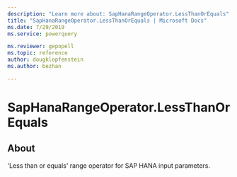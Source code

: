 ```yaml
---
description: "Learn more about: SapHanaRangeOperator.LessThanOrEquals"
title: "SapHanaRangeOperator.LessThanOrEquals | Microsoft Docs"
ms.date: 7/29/2019
ms.service: powerquery

ms.reviewer: gepopell
ms.topic: reference
author: dougklopfenstein
ms.author: bezhan

---
```

# SapHanaRangeOperator.LessThanOrEquals

## About  
'Less than or equals' range operator for SAP HANA input parameters.  
  
